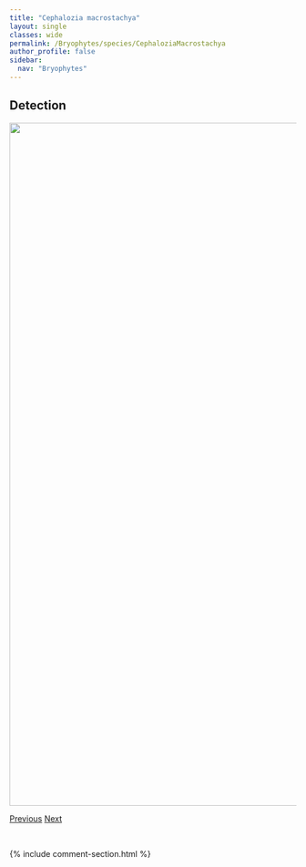 ```yaml
---
title: "Cephalozia macrostachya"
layout: single
classes: wide
permalink: /Bryophytes/species/CephaloziaMacrostachya
author_profile: false
sidebar:
  nav: "Bryophytes"
---
```


<h2>Detection</h2>

<a href="https://drive.google.com/uc?export=view&id=1TX5e1_DcQN9b8nqGMnO3lN2te5rmqxSr">
<img src="https://drive.google.com/uc?export=view&id=1TX5e1_DcQN9b8nqGMnO3lN2te5rmqxSr" height = "1200" width = "800">
</a>


<a href="/DevelopmentWebsite/Bryophytes/species/CephaloziaMacounii" class="pagination--pager" title="Cephalozia macounii">Previous</a> <a href="/DevelopmentWebsite/Bryophytes/species/CephaloziaPleniceps" class="pagination--pager" title="Cephalozia pleniceps">Next</a>

<p>&nbsp;</p>

{% include comment-section.html %}
